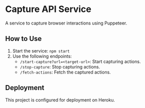 # Capture API Service

A service to capture browser interactions using Puppeteer.

## How to Use
1. Start the service: `npm start`
2. Use the following endpoints:
   - `/start-capture?url=<target-url>`: Start capturing actions.
   - `/stop-capture`: Stop capturing actions.
   - `/fetch-actions`: Fetch the captured actions.

## Deployment
This project is configured for deployment on Heroku.

